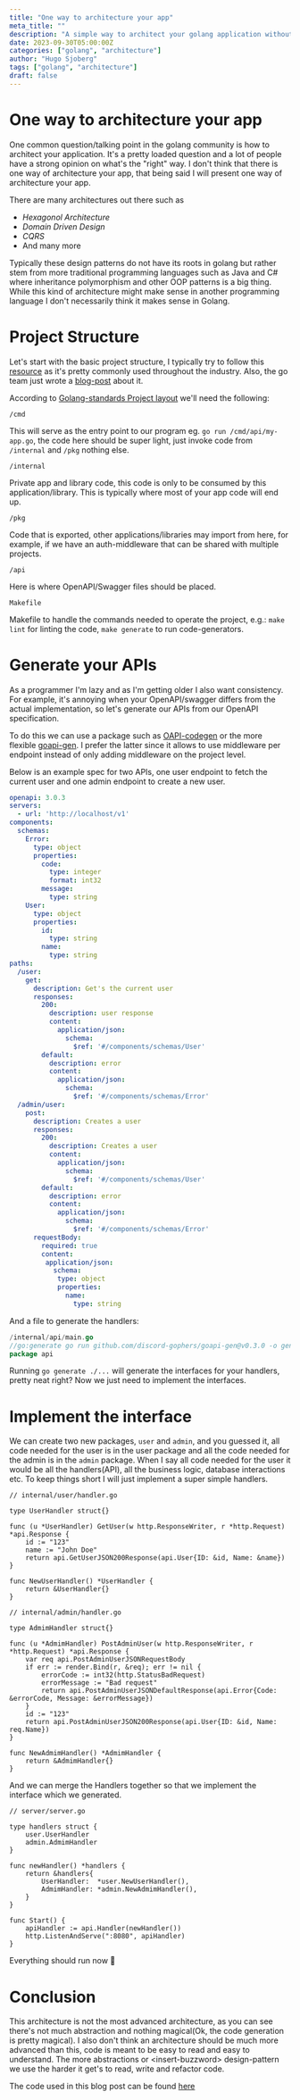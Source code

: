 ```yaml
---
title: "One way to architecture your app"
meta_title: ""
description: "A simple way to architect your golang application without a fancy design"
date: 2023-09-30T05:00:00Z
categories: ["golang", "architecture"]
author: "Hugo Sjoberg"
tags: ["golang", "architecture"]
draft: false
---
```


# One way to architecture your app

One common question/talking point in the golang community is how to architect your application. It's a pretty loaded question and a lot of people have a strong opinion on what's the "right" way. I don't think that there is one way of architecture your app, that being said I will present one way of architecture your app.

There are many architectures out there such as
 - *Hexagonol Architecture*
 - *Domain Driven Design*
 - *CQRS*
 - And many more

 Typically these design patterns do not have its roots in golang but rather stem from more traditional programming languages such as Java and C# where inheritance polymorphism and other OOP patterns is a big thing. While this kind of architecture might make sense in another programming language I don't necessarily think it makes sense in Golang.

# Project Structure

Let's start with the basic project structure, I typically try to follow this [resource](https://github.com/golang-standards/project-layout) as it's pretty commonly used throughout the industry. Also, the go team just wrote a [blog-post](https://go.dev/doc/modules/layout) about it.

According to [Golang-standards Project layout](https://github.com/golang-standards/project-layout) we'll need the following:

`/cmd`

This will serve as the entry point to our program eg. `go run /cmd/api/my-app.go`, the code here should be super light, just invoke code from `/internal` and `/pkg` nothing else.

`/internal`

Private app and library code, this code is only to be consumed by this application/library. This is typically where most of your app code will end up.

`/pkg`

Code that is exported, other applications/libraries may import from here, for example, if we have an auth-middleware that can be shared with multiple projects.

`/api`

Here is where OpenAPI/Swagger files should be placed.

`Makefile`

Makefile to handle the commands needed to operate the project, e.g.: `make lint` for linting the code, `make generate` to run code-generators.

# Generate your APIs

As a programmer I'm lazy and as I'm getting older I also want consistency. For example, it's annoying when your OpenAPI/swagger differs from the actual implementation, so let's generate our APIs from our OpenAPI specification.

To do this we can use a package such as [OAPI-codegen](https://github.com/deepmap/oapi-codegen) or the more flexible [goapi-gen](https://github.com/discord-gophers/goapi-gen). I prefer the latter since it allows to use middleware per endpoint instead of only adding middleware on the project level.

Below is an example spec for two APIs, one user endpoint to fetch the current user and one admin endpoint to create a new user.


```yaml
openapi: 3.0.3
servers:
  - url: 'http://localhost/v1'
components:
  schemas:
    Error:
      type: object
      properties:
        code:
          type: integer
          format: int32
        message:
          type: string
    User:
      type: object
      properties:
        id:
          type: string
        name:
          type: string
paths:
  /user:
    get:
      description: Get's the current user
      responses:
        200:
          description: user response
          content:
            application/json:
              schema:
                $ref: '#/components/schemas/User'
        default:
          description: error
          content:
            application/json:
              schema:
                $ref: '#/components/schemas/Error'
  /admin/user:
    post:
      description: Creates a user
      responses:
        200:
          description: Creates a user
          content:
            application/json:
              schema:
                $ref: '#/components/schemas/User'
        default:
          description: error
          content:
            application/json:
              schema:
                $ref: '#/components/schemas/Error'
      requestBody:
        required: true
        content:
         application/json:
           schema:
            type: object
            properties:
              name:
                type: string
```

And a file to generate the handlers:

```go
/internal/api/main.go
//go:generate go run github.com/discord-gophers/goapi-gen@v0.3.0 -o gen.go -package api ../../api/api.yaml
package api
```

Running `go generate ./...` will generate the interfaces for your handlers, pretty neat right? Now we just need to implement the interfaces.

# Implement the interface

We can create two new packages, `user` and `admin`, and you guessed it, all code needed for the user is in the user package and all the code needed for the admin is in the `admin` package. When I say all code needed for the user it would be all the handlers(API), all the business logic, database interactions etc. To keep things short I will just implement a super simple handlers.

```golang
// internal/user/handler.go

type UserHandler struct{}

func (u *UserHandler) GetUser(w http.ResponseWriter, r *http.Request) *api.Response {
	id := "123"
	name := "John Doe"
	return api.GetUserJSON200Response(api.User{ID: &id, Name: &name})
}

func NewUserHandler() *UserHandler {
	return &UserHandler{}
}
```

```golang
// internal/admin/handler.go

type AdmimHandler struct{}

func (u *AdmimHandler) PostAdminUser(w http.ResponseWriter, r *http.Request) *api.Response {
	var req api.PostAdminUserJSONRequestBody
	if err := render.Bind(r, &req); err != nil {
		errorCode := int32(http.StatusBadRequest)
		errorMessage := "Bad request"
		return api.PostAdminUserJSONDefaultResponse(api.Error{Code: &errorCode, Message: &errorMessage})
	}
	id := "123"
	return api.PostAdminUserJSON200Response(api.User{ID: &id, Name: req.Name})
}

func NewAdmimHandler() *AdmimHandler {
	return &AdmimHandler{}
}
```

And we can merge the Handlers together so that we implement the interface which we generated.

```golang
// server/server.go

type handlers struct {
	user.UserHandler
	admin.AdmimHandler
}

func newHandler() *handlers {
	return &handlers{
		UserHandler:  *user.NewUserHandler(),
		AdmimHandler: *admin.NewAdmimHandler(),
	}
}

func Start() {
	apiHandler := api.Handler(newHandler())
	http.ListenAndServe(":8080", apiHandler)
}
```

Everything should run now :crossed_fingers:

# Conclusion

This architecture is not the most advanced architecture, as you can see there's not much abstraction and nothing magical(Ok, the code generation is pretty magical). I also don't think an architecture should be much more advanced than this, code is meant to be easy to read and easy to understand. The more abstractions or \<insert-buzzword\> design-pattern we use the harder it get's to read, write and refactor code.

The code used in this blog post can be found [here](https://github.com/hugosjoberg/blog-code/tree/main/architecture)
